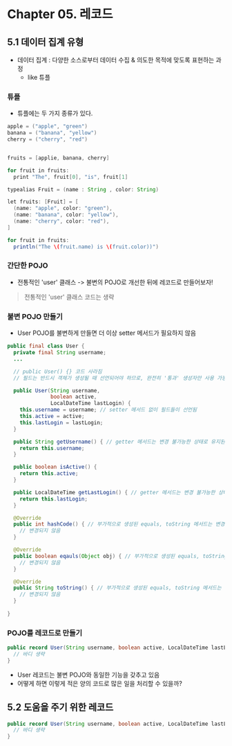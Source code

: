 # Chapter 05. 레코드

## 5.1 데이터 집계 유형
- 데이터 집계 : 다양한 소스로부터 데이터 수집 & 의도한 목적에 맞도록 표현하는 과정
  - like 튜플
### 튜플
- 튜플에는 두 가지 종류가 있다.

```java
apple = ("apple", "green")
banana = ("banana", "yellow")
cherry = ("cherry", "red")


fruits = [applie, banana, cherry]

for fruit in fruits:
  print "The", fruit[0], "is", fruit[1]
```

```java
typealias Fruit = (name : String , color: String)

let fruits: [Fruit] = [
  (name: "apple", color: "green"),
  (name: "banana", color: "yellow"),
  (name: "cherry", color: "red"),
]

for fruit in fruits:
  println("The \(fruit.name) is \(fruit.color))")
```

### 간단한 POJO
- 전통적인 'user' 클래스 -> 불변의 POJO로 개선한 뒤에 레코드로 만들어보자!
> 전통적인 'user' 클래스 코드는 생략 
### 불변 POJO 만들기
- User POJO를 불변하게 만들면 더 이상 setter 메서드가 필요하지 않음

```java
public final class User {
  private final String username;
  ...

  // public User() {} 코드 사라짐
  // 필드는 반드시 객체가 생성될 때 선언되어야 하므로, 완전히 '통과' 생성자만 사용 가능

  public User(String username,
              boolean active,
              LocalDateTime lastLogin) {
    this.username = username; // setter 메서드 없이 필드들이 선언됨
    this.active = active;
    this.lastLogin = lastLogin;
  }

  public String getUsername() { // getter 메서드는 변경 불가능한 상태로 유지된다.
    return this.username;
  }

  public boolean isActive() {
    return this.active;
  }

  public LocalDateTime getLastLogin() { // getter 메서드는 변경 불가능한 상태로 유지된다.
    return this.lastLogin;
  }

  @Override
  public int hashCode() { // 부가적으로 생성된 equals, toString 메서드는 변경되지 않는다.
    // 변경되지 않음
  } 

  @Override
  public boolean eqauls(Object obj) { // 부가적으로 생성된 equals, toString 메서드는 변경되지 않는다.
    // 변경되지 않음
  } 

  @Override
  public String toString() { // 부가적으로 생성된 equals, toString 메서드는 변경되지 않는다.
    // 변경되지 않음
  } 
  
}
```

### POJO를 레코드로 만들기
```java
public record User(String username, boolean active, LocalDateTime lastLogin) {
  // 바디 생략
}
```
- User 레코드는 불변 POJO와 동일한 기능을 갖추고 있음
- 어떻게 하면 이렇게 적은 양의 코드로 많은 일을 처리할 수 있을까?


## 5.2 도움을 주기 위한 레코드
```java
public record User(String username, boolean active, LocalDateTime lastLogin) {
  // 바디 생략
}
```